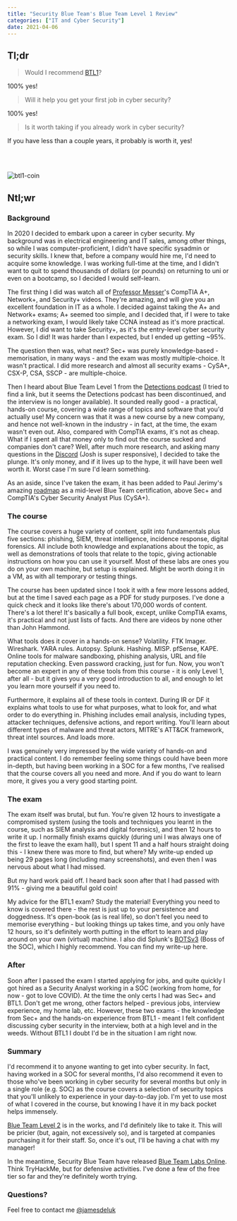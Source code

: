 ```yaml
---
title: "Security Blue Team's Blue Team Level 1 Review"
categories: ["IT and Cyber Security"]
date: 2021-04-06
---
```


## Tl;dr

> Would I recommend [BTL1](https://securityblue.team/why-btl1/)?

100% yes!

> Will it help you get your first job in cyber security?

100% yes!

> Is it worth taking if you already work in cyber security?

If you have less than a couple years, it probably is worth it, yes!

<br><br>

![btl1-coin](/img/btl1-coin.jpg)

## Ntl;wr

### Background

In 2020 I decided to embark upon a career in cyber security. My background was in electrical engineering and IT sales, among other things, so while I was computer-proficient, I didn't have specific sysadmin or security skills. I knew that, before a company would hire me, I'd need to acquire some knowledge. I was working full-time at the time, and I didn't want to quit to spend thousands of dollars (or pounds) on returning to uni or even on a bootcamp, so I decided I would self-learn.

The first thing I did was watch all of [Professor Messer](https://www.youtube.com/channel/UCkefXKtInZ9PLsoGRtml2FQ)'s CompTIA A+, Network+, and Security+ videos. They're amazing, and will give you an excellent foundation in IT as a whole. I decided against taking the A+ and Network+ exams; A+ seemed too simple, and I decided that, if I were to take a networking exam, I would likely take CCNA instead as it's more practical. However, I did want to take Security+, as it's *the* entry-level cyber security exam. So I did! It was harder than I expected, but I ended up getting ~95%.

The question then was, what next? Sec+ was purely knowledge-based - memorisation, in many ways - and the exam was mostly multiple-choice. It wasn't practical. I did more research and almost all security exams - CySA+, CSX-P, CSA, SSCP - are multiple-choice.

Then I heard about Blue Team Level 1 from the [Detections podcast](https://twitter.com/detect_pod) (I tried to find a link, but it seems the Detections podcast has been discontinued, and the interview is no longer available). It sounded really good - a practical, hands-on course, covering a wide range of topics and software that you'd actually use! My concern was that it was a new course by a new company, and hence not well-known in the industry - in fact, at the time, the exam wasn't even out. Also, compared with CompTIA exams, it's not as cheap. What if I spent all that money only to find out the course sucked and companies don't care? Well, after much more research, and asking many questions in the [Discord](https://discord.com/invite/gEUeKm8) (Josh is super responsive), I decided to take the plunge. It's only money, and if it lives up to the hype, it will have been well worth it. Worst case I'm sure I'd learn something.

As an aside, since I've taken the exam, it has been added to Paul Jerimy's amazing [roadmap](https://pauljerimy.com/security-certification-roadmap/) as a mid-level Blue Team certification, above Sec+ and CompTIA's Cyber Security Analyst Plus (CySA+).

### The course

The course covers a huge variety of content, split into fundamentals plus five sections: phishing, SIEM, threat intelligence, incidence response, digital forensics. All include both knowledge and explanations about the topic, as well as demonstrations of tools that relate to the topic, giving actionable instructions on how you can use it yourself. Most of these labs are ones you do on your own machine, but setup is explained. Might be worth doing it in a VM, as with all temporary or testing things.

The course has been updated since I took it with a few more lessons added, but at the time I saved each page as a PDF for study purposes. I've done a quick check and it looks like there's about 170,000 words of content. There's a lot there! It's basically a full book, except, unlike CompTIA exams, it's practical and not just lists of facts. And there are videos by none other than John Hammond.

What tools does it cover in a hands-on sense? Volatility. FTK Imager. Wireshark. YARA rules. Autopsy. Splunk. Hashing. MISP. pfSense, KAPE. Online tools for malware sandboxing, phishing analysis, URL and file reputation checking. Even password cracking, just for fun. Now, you won't become an expert in any of these tools from this course - it is only Level 1, after all - but it gives you a very good introduction to all, and enough to let you learn more yourself if you need to.

Furthermore, it explains all of these tools in context. During IR or DF it explains what tools to use for what purposes, what to look for, and what order to do everything in. Phishing includes email analysis, including types, attacker techniques, defensive actions, and report writing. You'll learn about different types of malware and threat actors, MITRE's ATT&CK framework, threat intel sources. And loads more.

I was genuinely very impressed by the wide variety of hands-on and practical content. I do remember feeling some things could have been more in-depth, but having been working in a SOC for a few months, I've realised that the course covers all you need and more. And if you do want to learn more, it gives you a very good starting point.

### The exam

The exam itself was brutal, but fun. You're given 12 hours to investigate a compromised system (using the tools and techniques you learnt in the course, such as SIEM analysis and digital forensics), and then 12 hours to write it up. I normally finish exams quickly (during uni I was always one of the first to leave the exam hall), but I spent 11 and a half hours straight doing this - I knew there was more to find, but where? My write-up ended up being 29 pages long (including many screenshots), and even then I was nervous about what I had missed.

But my hard work paid off. I heard back soon after that I had passed with 91% - giving me a beautiful gold coin!

My advice for the BTL1 exam? Study the material! Everything you need to know is covered there - the rest is just up to your persistence and doggedness. It's open-book (as is real life), so don't feel you need to memorise everything - but looking things up takes time, and you only have 12 hours, so it's definitely worth putting in the effort to learn and play around on your own (virtual) machine. I also did Splunk's [BOTSv3](https://www.jamesgibbins.com/posts/botsv3/) (Boss of the SOC), which I highly recommend. You can find my write-up here.

### After

Soon after I passed the exam I started applying for jobs, and quite quickly I got hired as a Security Analyst working in a SOC (working from home, for now - got to love COVID). At the time the only certs I had was Sec+ and BTL1. Don't get me wrong, other factors helped - previous jobs, interview experience, my home lab, etc. However, these two exams - the knowledge from Sec+ and the hands-on experience from BTL1 - meant I felt confident discussing cyber security in the interview, both at a high level and in the weeds. Without BTL1 I doubt I'd be in the situation I am right now.

### Summary

I'd recommend it to anyone wanting to get into cyber security. In fact, having worked in a SOC for several months, I'd also recommend it even to those who've been working in cyber security for several months but only in a single role (e.g. SOC) as the course covers a selection of security topics that you'll unlikely to experience in your day-to-day job. I'm yet to use most of what I covered in the course, but knowing I have it in my back pocket helps immensely.

[Blue Team Level 2](https://securityblue.team/courses/blue-team-level-2-certification-professional/) is in the works, and I'd definitely like to take it. This will be pricier (but, again, not excessively so), and is targeted at companies purchasing it for their staff. So, once it's out, I'll be having a chat with my manager!

In the meantime, Security Blue Team have released [Blue Team Labs Online](https://blueteamlabs.online/). Think TryHackMe, but for defensive activities. I've done a few of the free tier so far and they're definitely worth trying.

### Questions?

Feel free to contact me [@jamesdeluk](https://twitter.com/jamesdeluk)